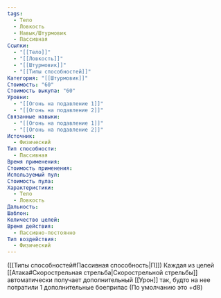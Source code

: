 ```yaml
---
tags:
  - Тело
  - Ловкость
  - Навык/Штурмовик
  - Пассивная
Ссылки:
  - "[[Тело]]"
  - "[[Ловкость]]"
  - "[[Штурмовик]]"
  - "[[Типы способностей]]"
Категория: "[[Штурмовик]]"
Стоимость: "60"
Стоимость выкупа: "60"
Уровни:
  - "[[Огонь на подавление 1]]"
  - "[[Огонь на подавление 2]]"
Связанные навыки:
  - "[[Огонь на подавление 1]]"
  - "[[Огонь на подавление 2]]"
Источник:
  - Физический
Тип способности:
  - Пассивная
Время применения: 
Стоимость применения: 
Используемый пул: 
Стоимость пула: 
Характеристики:
  - Тело
  - Ловкость
Дальность: 
Шаблон: 
Количество целей: 
Время действия:
  - Пассивно-постоянно
Тип воздействия:
  - Физический
---
```

([[Типы способностей#Пассивная способность|П]]) Каждая из целей [[Атака#Скорострельная стрельба|Скорострельной стрельбы]] автоматически получает дополнительный [[Урон]] так, будто на нее потратили 1 дополнительные боеприпас (По умолчанию это +d8)